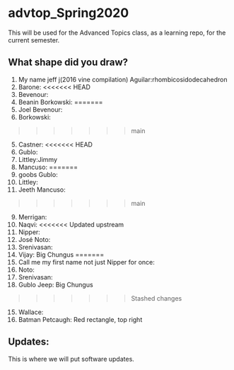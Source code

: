 # advtop_Spring2020
This will be used for the Advanced Topics class, as a learning repo, for the current semester.

## What shape did you draw?
1. My name jeff j(2016 vine compilation) Aguilar:rhombicosidodecahedron
2. Barone: 
<<<<<<< HEAD
3. Bevenour: 
4. Beanin Borkowski:
=======
3. Joel Bevenour: 
4. Borkowski:
>>>>>>> main
5. Castner: 
<<<<<<< HEAD
6. Gublo:
7. Littley:Jimmy
8. Mancuso:
=======
6. goobs Gublo:
7. Littley:
8. Jeeth Mancuso: 
>>>>>>> main
9. Merrigan:
10. Naqvi:
<<<<<<< Updated upstream
11. Nipper:
12. José Noto: 
13. Srenivasan:
14. Vijay: Big Chungus
=======
11. Call me my first name not just Nipper for once:
12. Noto: 
13. Srenivasan:
14. Gublo  Jeep: Big Chungus
>>>>>>> Stashed changes
15. Wallace:
16. Batman Petcaugh: Red rectangle, top right

## Updates:
This is where we will put software updates.
